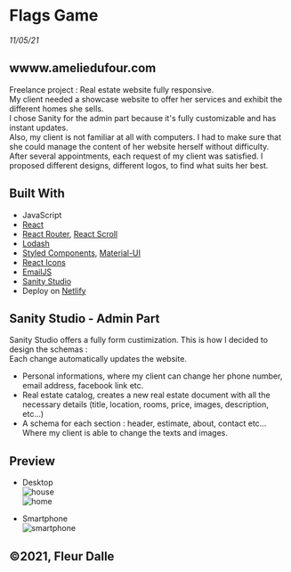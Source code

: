 # Flags Game

_11/05/21_

## wwww.ameliedufour.com

Freelance project : Real estate website fully responsive. <br>
My client needed a showcase website to offer her services and exhibit the different homes she sells. <br>
I chose Sanity for the admin part because it's fully customizable and has instant updates. <br>
Also, my client is not familiar at all with computers. I had to make sure that she could manage the content of her website herself without difficulty. <br>
After several appointments, each request of my client was satisfied. I proposed different designs, different logos, to find what suits her best.

## Built With

- JavaScript
- [React](https://fr.reactjs.org/)
- [React Router](https://reactrouter.com/), [React Scroll](https://www.npmjs.com/package/react-scroll)
- [Lodash](https://lodash.com/)
- [Styled Components](https://styled-components.com/), [Material-UI](https://material-ui.com/)
- [React Icons](https://react-icons.github.io/react-icons/)
- [EmailJS](https://www.emailjs.com/)
- [Sanity Studio](https://www.sanity.io/studio)
- Deploy on [Netlify](https://www.netlify.com/)

## Sanity Studio - Admin Part

Sanity Studio offers a fully form custimization. This is how I decided to design the schemas : <br>
Each change automatically updates the website. <br>

- Personal informations, where my client can change her phone number, email address, facebook link etc.
- Real estate catalog, creates a new real estate document with all the necessary details (title, location, rooms, price, images, description, etc...)
- A schema for each section : header, estimate, about, contact etc... Where my client is able to change the texts and images.

## Preview

- Desktop<br>
  ![house](https://user-images.githubusercontent.com/75179031/120815850-82f3bf80-c550-11eb-9926-249cecd935f9.png) <br>
  ![home](https://user-images.githubusercontent.com/75179031/120815897-8d15be00-c550-11eb-83da-2aed45ab6f7f.png) <br>

- Smartphone<br>
  ![smartphone](https://user-images.githubusercontent.com/75179031/120816200-d534e080-c550-11eb-8134-c5428c9d5fbf.png)

## ©2021, Fleur Dalle
